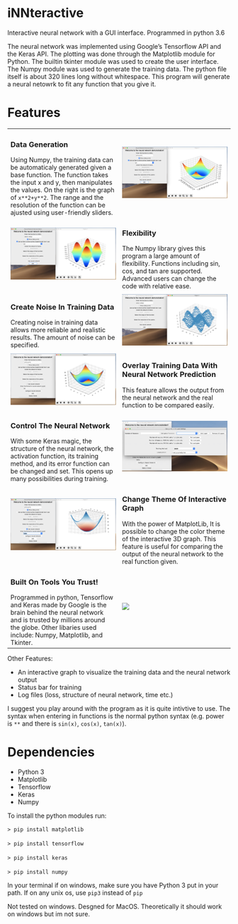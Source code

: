 # iNNteractive
Interactive neural network with a GUI interface. Programmed in python 3.6

The neural network was implemented using Google’s Tensorflow API and the Keras API. The plotting was done through the Matplotlib module for Python. The builtin tkinter module was used to create the user interface. The Numpy module was used to generate the training data. The python file itself is about 320 lines long without whitespace. This program will generate a neural netowrk to fit any function that you give it.

# Features
<table>
  <tr>
    <td width="50%" valign="top">
<h3>Data Generation</h3>
Using Numpy, the training data can be automaticaly generated given a base function. The function takes the input x and y, then manipulates the values. On the right is the graph of <code>x**2+y**2</code>. The range and the resolution of the function can be ajusted using user-friendly sliders.
    </td>
    <td>
      <img src="images/screenshot3.png">
    </td>
  </tr>
  <tr>
    <td width="50%">
      <img src="images/screenshot4.png">
    </td>
    <td valign="top">
<h3>Flexibility</h3>
The Numpy library gives this program a large amount of flexibility. Functions including sin, cos, and tan are supported. Advanced users can change the code with relative ease.
    </td>
  </tr>
<tr>
    <td width="50%" valign="top">
<h3>Create Noise In Training Data</h3>
Creating noise in training data allows more reliable and realistic results. The amount of noise can be specified.
    </td>
    <td>
      <img src="images/screenshot5.png">
    </td>
  </tr>
  <tr>
    <td width="50%">
      <img src="images/screenshot6.png">
    </td>
    <td valign="top">
<h3>Overlay Training Data With Neural Network Prediction</h3>
This feature allows the output from the neural network and the real function to be compared easily.
    </td>
  </tr>

<tr>
    <td width="50%" valign="top">
<h3>Control The Neural Network</h3>
With some Keras magic, the structure of the neural network, the activation function, its training method, and its error function can be changed and set. This opens up many possibilities during training.
    </td>
    <td>
      <img src="images/screenshot2.png">
    </td>
  </tr>
  <tr>
    <td width="50%">
      <img src="images/screenshot1.png">
    </td>
    <td valign="top">
<h3>Change Theme Of Interactive Graph</h3>
With the power of MatplotLib, It is possible to change the color theme of the interactive 3D graph. This feature is useful for comparing the output of the neural network to the real function given.
    </td>
  </tr>
  <tr>
    <td width="50%" valign="top">
<h3>Built On Tools You Trust!</h3>
Programmed in python, Tensorflow and Keras made by Google is the brain behind the neural network and is trusted by millions around the globe. Other libaries used include: Numpy, Matplotlib, and Tkinter.
    </td>
    <td>
      <img src="https://www.tensorflow.org/images/tf_logo_social.png">
    </td>
  </tr>
</table>


Other Features:
* An interactive graph to visualize the training data and the neural network output
* Status bar for training
* Log files (loss, structure of neural network, time etc.)


I suggest you play around with the program as it is quite intivtive to use. The syntax when entering in functions is the normal python syntax (e.g. power is `**` and there is `sin(x)`, `cos(x)`, `tan(x)`).

# Dependencies
* Python 3
* Matplotlib
* Tensorflow
* Keras
* Numpy

To install the python modules run:

```
> pip install matplotlib

> pip install tensorflow

> pip install keras

> pip install numpy
```

In your terminal if on windows, make sure you have Python 3 put in your path. If on any unix os, use `pip3` instead of `pip`

Not tested on windows. Desgned for MacOS. Theoretically it should work on windows but im not sure.

